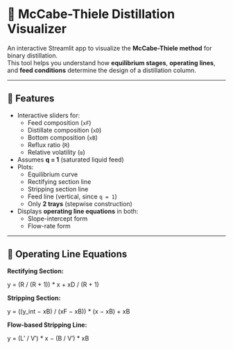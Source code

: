 # 🧪 McCabe-Thiele Distillation Visualizer

An interactive Streamlit app to visualize the **McCabe-Thiele method** for binary distillation.  
This tool helps you understand how **equilibrium stages**, **operating lines**, and **feed conditions** determine the design of a distillation column.

---

## 📌 Features

- Interactive sliders for:
  - Feed composition (`xF`)
  - Distillate composition (`xD`)
  - Bottom composition (`xB`)
  - Reflux ratio (`R`)
  - Relative volatility (`α`)
- Assumes **q = 1** (saturated liquid feed)
- Plots:
  - Equilibrium curve
  - Rectifying section line
  - Stripping section line
  - Feed line (vertical, since `q = 1`)
  - Only **2 trays** (stepwise construction)
- Displays **operating line equations** in both:
  - Slope-intercept form
  - Flow-rate form

---

## 🧮 Operating Line Equations

**Rectifying Section:**

y = (R / (R + 1)) * x + xD / (R + 1)


**Stripping Section:**

y = ((y_int − xB) / (xF − xB)) * (x − xB) + xB


**Flow-based Stripping Line:**

y = (L′ / V′) * x − (B / V′) * xB
